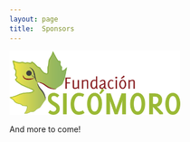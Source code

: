 ```yaml
---
layout: page
title:  Sponsors
---
```


<img href="https://www.fundacionsicomoro.org/" src="/assets/image25/Sicomoro_logo.png" width="60%"/>

And more to come!

<!---

&nbsp; &nbsp; &nbsp;
<img href="https://www.fundacionsicomoro.org/" src="/assets/image24/sicomoro.png" width="60%"/>

<img href="https://www.fundacionsicomoro.org/" src="/assets/image24/ifisc.jpeg" width="60%"/>

<img href="https://www.fundacionsicomoro.org/" src="/assets/image24/epj.jpg" width="60%"/>

<img href="https://www.fundacionsicomoro.org/" src="/assets/image24/cssfrance.jpeg" width="60%"/>

<img href="https://www.fundacionsicomoro.org/" src="/assets/image24/upf_mdm.jpeg" width="60%"/>

<img href="https://www.fundacionsicomoro.org/" src="/assets/image24/complexitat.jpeg" width="60%"/>

-->